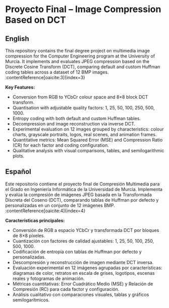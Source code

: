 # Proyecto Final – Image Compression Based on DCT

## English

This repository contains the final degree project on multimedia image compression for the Computer Engineering program at the University of Murcia. It implements and evaluates JPEG compression based on the Discrete Cosine Transform (DCT), comparing default and custom Huffman coding tables across a dataset of 12 BMP images. :contentReference[oaicite:3]{index=3}

**Key Features:**
- Conversion from RGB to YCbCr colour space and 8×8 block DCT transform.  
- Quantisation with adjustable quality factors: 1, 25, 50, 100, 250, 500, 1000.  
- Entropy coding with both default and custom Huffman tables.  
- Decompression and image reconstruction via inverse DCT.  
- Experimental evaluation on 12 images grouped by characteristics: colour charts, grayscale portraits, logos, real scenes, and animation frames.  
- Quantitative metrics: Mean Squared Error (MSE) and Compression Ratio (CR) for each factor and coding configuration.  
- Qualitative analysis with visual comparisons, tables, and semilogarithmic plots.  

## Español

Este repositorio contiene el proyecto final de Compresión Multimedia para el Grado en Ingeniería Informática de la Universidad de Murcia. Implementa y evalúa la compresión de imágenes JPEG basada en la Transformada Discreta del Coseno (DCT), comparando tablas de Huffman por defecto y personalizadas en un conjunto de 12 imágenes BMP. :contentReference[oaicite:4]{index=4}

**Características principales:**
- Conversión de RGB a espacio YCbCr y transformada DCT por bloques de 8×8 píxeles.  
- Cuantización con factores de calidad ajustables: 1, 25, 50, 100, 250, 500, 1000.  
- Codificación de entropía con tablas de Huffman por defecto y personalizadas.  
- Descompresión y reconstrucción de imagen mediante DCT inversa.  
- Evaluación experimental en 12 imágenes agrupadas por características: diagramas de color, retratos en escala de grises, logotipos, escenas reales y fotogramas de animación.  
- Métricas cuantitativas: Error Cuadrático Medio (MSE) y Relación de Compresión (RC) para cada factor y configuración.  
- Análisis cualitativo con comparaciones visuales, tablas y gráficos semilogarítmicos.  
